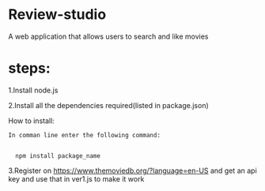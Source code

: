 # Review-studio
A web application that allows users to search and like movies


# steps:


1.Install node.js


2.Install all the dependencies required(listed in package.json)
  
  
  How to install:
    
    
    In comman line enter the following command:
      
      
      npm install package_name


3.Register on https://www.themoviedb.org/?language=en-US and get an api key and use that in ver1.js to make it work
